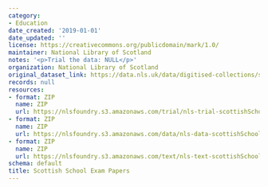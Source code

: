 ```yaml
---
category:
- Education
date_created: '2019-01-01'
date_updated: ''
license: https://creativecommons.org/publicdomain/mark/1.0/
maintainer: National Library of Scotland
notes: '<p>Trial the data: NULL</p>'
organization: National Library of Scotland
original_dataset_link: https://data.nls.uk/data/digitised-collections/scottish-exams/
records: null
resources:
- format: ZIP
  name: ZIP
  url: https://nlsfoundry.s3.amazonaws.com/trial/nls-trial-scottishSchoolExams.zip
- format: ZIP
  name: ZIP
  url: https://nlsfoundry.s3.amazonaws.com/data/nls-data-scottishSchoolExams.zip
- format: ZIP
  name: ZIP
  url: https://nlsfoundry.s3.amazonaws.com/text/nls-text-scottishSchoolExams.zip
schema: default
title: Scottish School Exam Papers
---
```

